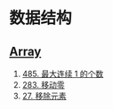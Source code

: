 # 数据结构
## [Array]() 
1. [485. 最大连续 1 的个数](https://leetcode-cn.com/problems/max-consecutive-ones/)
2. [283. 移动零](https://leetcode-cn.com/problems/move-zeroes/)
3. [27. 移除元素](https://leetcode-cn.com/problems/remove-element/)
